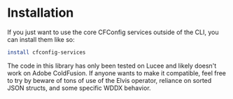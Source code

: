 # Installation

If you just want to use the core CFConfig services outside of the CLI, you can install them like so:

```bash
install cfconfig-services
```

 The code in this library has only been tested on Lucee and likely doesn't work on Adobe ColdFusion. If anyone wants to make it compatible, feel free to try by beware of tons of use of the Elvis operator, reliance on sorted JSON structs, and some specific WDDX behavior.

